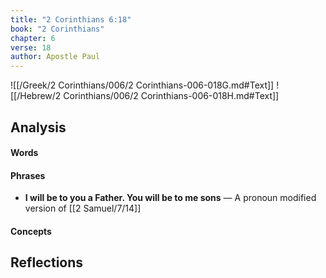 ```yaml
---
title: "2 Corinthians 6:18"
book: "2 Corinthians"
chapter: 6
verse: 18
author: Apostle Paul
---
```

![[/Greek/2 Corinthians/006/2 Corinthians-006-018G.md#Text]]
![[/Hebrew/2 Corinthians/006/2 Corinthians-006-018H.md#Text]]

## Analysis

#### Words

#### Phrases
- **I will be to you a Father. You will be to me sons** — A pronoun modified version of [[2 Samuel/7/14]]

#### Concepts

## Reflections

